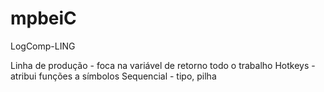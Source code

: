 # mpbeiC
LogComp-LING

Linha de produção - foca na variável de retorno todo o trabalho
Hotkeys - atribui funções a símbolos
Sequencial - tipo, pilha
